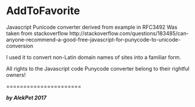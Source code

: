 # AddToFavorite

<p>Javascript Punicode converter derived from example in RFC3492
Was taken from stackoverflow http://stackoverflow.com/questions/183485/can-anyone-recommend-a-good-free-javascript-for-punycode-to-unicode-conversion
</p><p>I used it to convert non-Latin domain names of sites into a familiar form.</p>
<p>All rights to the Javascript code Punycode converter belong to their rightful owners!</p>
======================<br>
<p><b><i>by AlekPet 2017</i></b></p>

